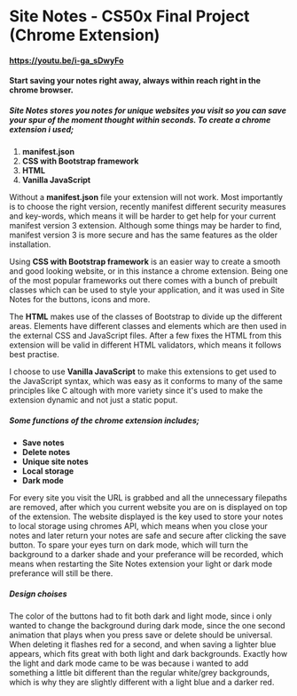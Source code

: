 # Site Notes - CS50x Final Project (Chrome Extension)
#### https://youtu.be/i-ga_sDwyFo
#### Start saving your notes right away, always within reach right in the chrome browser. 
##### Site Notes stores you notes for unique websites you visit so you can save your spur of the moment thought within seconds. To create a chrome extension i used;
1. **manifest.json**
2. **CSS with Bootstrap framework**
3. **HTML**
4. **Vanilla JavaScript**

Without a **manifest.json** file your extension will not work. Most importantly is to choose the right version, recently manifest 
different security measures and key-words, which means it will be harder to get help for your current manifest version 3 extension. Although
some things may be harder to find, manifest version 3 is more secure and has the same features as the older installation.

Using **CSS with Bootstrap framework** is an easier way to create a smooth and good looking website, or in this instance a chrome extension. 
Being one of the most popular frameworks out there comes with a bunch of prebuilt classes which can be used to style your application, and it
was used in Site Notes for the buttons, icons and more.

The **HTML** makes use of the classes of Bootstrap to divide up the different areas. Elements have different classes and elements which are then used
in the external CSS and JavaScript files. After a few fixes the HTML from this extension will be valid in different HTML validators, which means
it follows best practise.

I choose to use **Vanilla JavaScript** to make this extensions to get used to the JavaScript syntax, which was easy as it conforms to many of the same
principles like C altough with more variety since it's used to make the extension dynamic and not just a static poput.

##### Some functions of the chrome extension includes;
- **Save notes**
- **Delete notes**
- **Unique site notes**
- **Local storage**
- **Dark mode**

For every site you visit the URL is grabbed and all the unnecessary filepaths are removed, after which you current website you are on is displayed on top
of the extension. The website displayed is the key used to store your notes to local storage using chromes API, which means when you close your notes and later 
return your notes are safe and secure after clicking the save button. To spare your eyes turn on dark mode, which will turn the background to a darker shade
and your preferance will be recorded, which means when restarting the Site Notes extension your light or dark mode preferance will still be there.

##### Design choises
The color of the buttons had to fit both dark and light mode, since i only wanted to change the background during dark mode, since the one second animation
that plays when you press save or delete should be universal. When deleting it flashes red for a second, and when saving a lighter blue appears, which fits
great with both light and dark backgrounds. Exactly how the light and dark mode came to be was because i wanted to add something a little bit different than the 
regular white/grey backgrounds, which is why they are slightly different with a light blue and a darker red.
